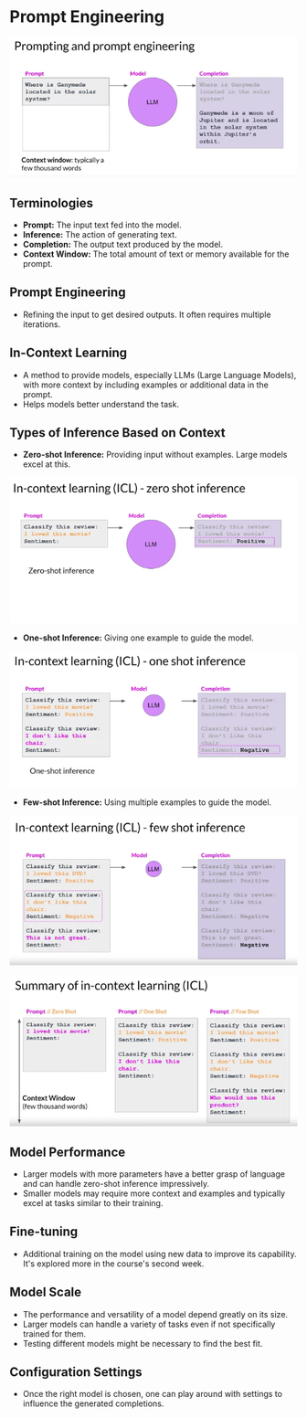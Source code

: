 
# Prompt Engineering

![Prompt Engineering](./figures/prompt-engineering.png)


## Terminologies
- **Prompt:** The input text fed into the model.
- **Inference:** The action of generating text.
- **Completion:** The output text produced by the model.
- **Context Window:** The total amount of text or memory available for the prompt.

## Prompt Engineering
- Refining the input to get desired outputs. It often requires multiple iterations.

## In-Context Learning
- A method to provide models, especially LLMs (Large Language Models), with more context by including examples or additional data in the prompt.
- Helps models better understand the task.



## Types of Inference Based on Context
- **Zero-shot Inference:** Providing input without examples. Large models excel at this.

![ICL](./figures/ICL.png)

- **One-shot Inference:** Giving one example to guide the model.

![One-SHot](./figures/one-shot.png)

- **Few-shot Inference:** Using multiple examples to guide the model.

![Few Shot](./figures/few-shot.png)

![Summary](./figures/summary_ICL.png)

## Model Performance
- Larger models with more parameters have a better grasp of language and can handle zero-shot inference impressively.
- Smaller models may require more context and examples and typically excel at tasks similar to their training.

## Fine-tuning
- Additional training on the model using new data to improve its capability. It's explored more in the course's second week.

## Model Scale
- The performance and versatility of a model depend greatly on its size.
- Larger models can handle a variety of tasks even if not specifically trained for them.
- Testing different models might be necessary to find the best fit.

## Configuration Settings
- Once the right model is chosen, one can play around with settings to influence the generated completions.
